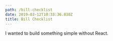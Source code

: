 ```yaml
---
path: /bill-checklist
date: 2019-03-12T10:33:36.830Z
title: Bill Checklist
---
```

I wanted to build something simple without React.